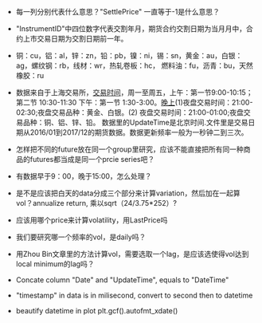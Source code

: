 * 每一列分别代表什么意思？"SettlePrice" 一直等于-1是什么意思？
* "InstrumentID"中四位数字代表交割年月，期货合约交割日期为当月月中，合约上市交易日期为交割日期前一年。
* 铜：cu，铝：al，锌：zn，铅：pb，镍：ni，锡：sn，黄金：au，白银：ag，螺纹钢：rb，线材：wr，热轧卷板：hc， 燃料油：fu，沥青：bu，天然橡胶：ru
* 数据来自于上海交易所，[交易时间](http://www.guzhiwang.com/html/201107/11/20110711141403.htm)，周一至周五，上午：第一节9:00-10:15；第二节 10:30-11:30 下午：第一节 1:30-3:00。[晚上](http://www.xuexila.com/licai/qihuo/1377285.html)(1)夜盘交易时间：21:00-02:30;夜盘交易品种：黄金、白银。(2) 夜盘交易时间：21:00-01:00;夜盘交易品种：铜、铝、锌、铅。 数据里的UpdateTime是北京时间.文件里是交易日期从2016/01到2017/12的期货数据。数据更新频率一般为一秒钟二到三次。

* 怎样把不同的future放在同一个group里研究，应该不能直接把所有同一种商品的futures都当成是同一个prcie series吧？


* 有数据早于9：00，晚于15:00，怎么处理？
* 是不是应该把白天的data分成三个部分来计算variation，然后加在一起算vol？annualize return, 乘以sqrt（24/3.75*252）? 
* 应该用哪个price来计算volatility，用LastPrice吗
* 我们要研究哪一个频率的vol，是daily吗？
* 用Zhou Bin文章里的方法计算vol，需要选取一个lag，是应该选使得vol达到local minimum的lag吗？

* Concate column "Date" and "UpdateTime", equals to "DateTime"
* "timestamp" in data is in milisecond, convert to second then to datetime 
* beautify datetime in plot
	plt.gcf().autofmt_xdate()
 

